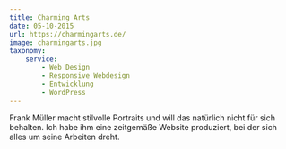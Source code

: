 ```yaml
---
title: Charming Arts
date: 05-10-2015
url: https://charmingarts.de/
image: charmingarts.jpg
taxonomy:
    service:
        - Web Design
        - Responsive Webdesign
        - Entwicklung
        - WordPress
---
```

Frank Müller macht stilvolle Portraits und will das natürlich nicht für sich behalten. Ich habe ihm eine zeitgemäße Website produziert, bei der sich alles um seine Arbeiten dreht.
